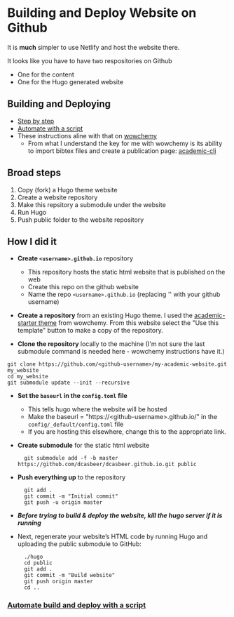 <!--
<img align="left" width="75" height="75" src="https://p7.hiclipart.com/preview/31/119/666/github-logo-repository-computer-icons-github.jpg">
-->

# Building and Deploy Website on Github

It is **much** simpler to use Netlify and host the website there. 

It looks like you have to have two respositories on Github

* One for the content
* One for the Hugo generated website

## Building and Deploying
* [Step by step](https://gohugo.io/hosting-and-deployment/hosting-on-github/#github-user-or-organization-pages)
* [Automate with a script](https://gohugo.io/hosting-and-deployment/hosting-on-github/#put-it-into-a-script)
* These instructions aline with that on [wowchemy](https://wowchemy.com/docs/guide/deployment/)
    * From what I understand the key for me with wowchemy is its ability to import bibtex files and create a publication page: [academic-cli](https://github.com/wowchemy/hugo-academic-cli)

## Broad steps
1. Copy (fork) a Hugo theme website
2. Create a website repository
3. Make this repsitory a submodule under the website
4. Run Hugo
5. Push public folder to the website repository

## How I did it
* __Create `<username>.github.io`__ repository
    * This repository hosts the static html website that is published on the web
    * Create this repo on the github website
    * Name the repo `<username>.github.io` (replacing '<username>' with your github username)
* __Create a repository__ from an existing Hugo theme. I used the [academic-starter theme](https://github.com/wowchemy/starter-academic) from wowchemy. From this website select the "Use this template" button to make a copy of the repository.

* __Clone the repository__ locally to the machine (I'm not sure the last submodule command is needed here - wowchemy instructions have it.)

``` 
git clone https://github.com/<github-username>/my-academic-website.git my_website
cd my_website
git submodule update --init --recursive
```
* __Set the `baseurl` in the `config.toml` file__ 
    * This tells hugo where the website will be hosted
    * Make the baseurl = "https://\<github-username\>.github.io/" in the `config/_default/config.toml` file
    * If you are hosting this elsewhere, change this to the appropriate link.

* __Create submodule__ for the static html website

        git submodule add -f -b master https://github.com/dcasbeer/dcasbeer.github.io.git public

* __Push everything up__ to the repository

        git add .
        git commit -m "Initial commit"
        git push -u origin master

* ___Before trying to build & deploy the website, kill the hugo server if it is running___
* Next, regenerate your website’s HTML code by running Hugo and uploading the public submodule to GitHub:

        ./hugo
        cd public
        git add .
        git commit -m "Build website"
        git push origin master
        cd ..

### [Automate build and deploy with a script](https://gohugo.io/hosting-and-deployment/hosting-on-github/#put-it-into-a-script)







